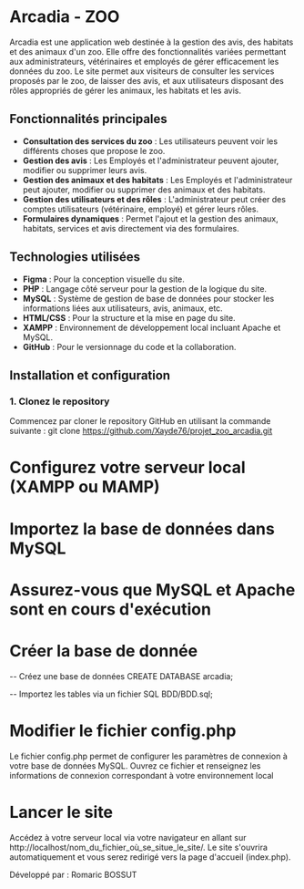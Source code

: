 # Arcadia - ZOO

Arcadia est une application web destinée à la gestion des avis, des habitats et des animaux d'un zoo. Elle offre des fonctionnalités variées permettant aux administrateurs, vétérinaires et employés de gérer efficacement les données du zoo. Le site permet aux visiteurs de consulter les services proposés par le zoo, de laisser des avis, et aux utilisateurs disposant des rôles appropriés de gérer les animaux, les habitats et les avis.

## Fonctionnalités principales
- **Consultation des services du zoo** : Les utilisateurs peuvent voir les différents choses que propose le zoo.
- **Gestion des avis** : Les Employés et l'administrateur peuvent ajouter, modifier ou supprimer leurs avis.
- **Gestion des animaux et des habitats** : Les Employés et l'administrateur peut ajouter, modifier ou supprimer des animaux et des habitats.
- **Gestion des utilisateurs et des rôles** : L'administrateur peut créer des comptes utilisateurs (vétérinaire, employé) et gérer leurs rôles.
- **Formulaires dynamiques** : Permet l'ajout et la gestion des animaux, habitats, services et avis directement via des formulaires.

## Technologies utilisées
- **Figma** : Pour la conception visuelle du site.
- **PHP** : Langage côté serveur pour la gestion de la logique du site.
- **MySQL** : Système de gestion de base de données pour stocker les informations liées aux utilisateurs, avis, animaux, etc.
- **HTML/CSS** : Pour la structure et la mise en page du site.
- **XAMPP** : Environnement de développement local incluant Apache et MySQL.
- **GitHub** : Pour le versionnage du code et la collaboration.

## Installation et configuration

### 1. Clonez le repository
Commencez par cloner le repository GitHub en utilisant la commande suivante :
git clone https://github.com/Xayde76/projet_zoo_arcadia.git

# Configurez votre serveur local (XAMPP ou MAMP)
# Importez la base de données dans MySQL
# Assurez-vous que MySQL et Apache sont en cours d'exécution

# Créer la base de donnée
-- Créez une base de données
CREATE DATABASE arcadia;

-- Importez les tables via un fichier SQL
BDD/BDD.sql;

# Modifier le fichier config.php
Le fichier config.php permet de configurer les paramètres de connexion à votre base de données MySQL. Ouvrez ce fichier et renseignez les informations de connexion correspondant à votre environnement local 

# Lancer le site
Accédez à votre serveur local via votre navigateur en allant sur http://localhost/nom_du_fichier_où_se_situe_le_site/. Le site s'ouvrira automatiquement et vous serez redirigé vers la page d'accueil (index.php).

Développé par : Romaric BOSSUT
